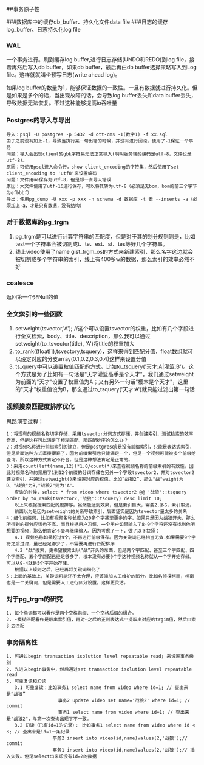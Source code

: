 ##事务原子性

###数据库中的缓存db_buffer、持久化文件data file
###日志的缓存log_buffer、日志持久化log file

### WAL
一个事务进行。刷到缓存log buffer,进行日志存储(UNDO和REDO)到log file，接着再然后写入db buffer，如果db buffer，最后再由db buffer选择策略写入到Log file。这样就就叫坐预写日志(write ahead log)。

如果log buffer的数量为1，能够保证数据的一致性。一旦有数据就进行持久化。但是如果是多个的话，当出现故障的话，会导致log buffer丢失和data buffer丢失，导致数据无法恢复。不过这种能够提高io吞吐量

### Postgres的导入与导出
    导入：psql -U postgres -p 5432 -d ott-cms -1(数字1) -f xx.sql
    由于之前没有加上-1，导致当执行某一句出错的时候，并没有进行回滚，使用了-1保证一个事务
    问题：导入会出现client的gbk字符集无法正常导入(明明服务端的编码是utf-8，文件也是utf-8)。
    原因：可使用psql进入命令行，show client_encoding的字符集，然后使用了set client_encoding to 'utf8'来设置编码
    问题：文件用ue保存为utf-8，但是却一直导入错误
    原因：大文件使用了utf-16进行保存，可以将其转为utf-8（必须是无bom，bom的前三个字节为efbbbf） 
    导出：使用pg_dump -U xxx -p xxx -n schema -d 数据库 -t 表 --inserts -a（必须加上-a，才是只有数据，没有结构）

### 对于数据库的pg_trgm
   1. pg_trgm是可以进行计算字符串的匹配度，但是对于其的划分规则则是，比如test一个字符串会被切割成t、te、est、st、tes等好几个字符串。
   2. 线上video使用了name gist_trgm_os的方式来新建索引，那么名字这边就会被切割成多个字符串的索引，线上有400多w的数据，那么索引的效率必然不好
   
### coalesce
   返回第一个非Null的值

### 全文索引的一些函数
   1. setweight(tsvector,'A'); //这个可以设置tsvector的权重，比如有几个字段进行全文检索，body、title、description，那么我可以通过setweight(to_tsvector(title), 'A')将title的权重加大
   2. to_rank((float[]),tsvectory,tsquery)，这样来得到匹配分值，float数组就可以设定对应的分支array(0.1,0.2,0.3,0.4)这样来设置分值
   3. ts_query中可以设置权值匹配的方式。比如to_tsquery('天才:A|灌篮:B')。这个方式是为了比如有一句话是"天才灌篮高手是个天才"，我们通过setweight为前面的"天才"设置了权重值为A；又有另外一句话"樱木是个天才"，这里的"天才"权重值设为B，那么通过to_tsquery('天才:A')就只能过滤出第一句话
   
### 视频搜索匹配度排序优化
   思路演变过程：

    1：将现有的视频名称切字存储，采用tsvector分词方式存储，并创建索引，测试检索的效率奇高，但是这样可以满足了模糊匹配，那匹配排序的怎么办？   
    2：对视频名称进行前缀索引的建立，但是postgresql是没有前缀索引，只能是表达式索引，但是后面这种方式直接摒弃了，因为前缀索引也只能满足一个，但是一个视频可能被多个前缀给查询，所以这种方式肯定不符合。但是这种想法肯定是正常的。
    3：采用count(left(name,12))*1.0/count(*)来查看视频名称的前缀索引的有效性。因此对视频名称的采用了1到12个前缀的分词存储在另外一个字段tsvector2，并对tsvector2建立索引，并通过setweight()来设置对应的权值。比如“战狼2”，那么"战"weight为D、"战狼"为B,"战狼2"则为'A'。
       查询的时候，select * from video where tsvector2 @@ '战狼'::tsquery order by to_rank(tsvector2,'战狼'::tsquery) desc limit 10;
       以上来根据搜索匹配的度排序。虽然能达到效果，但是索引巨大，需要2.多G，索引取消。
       前面以为是因为setweight的关系导致索引，后面证实是因为tsvector量太多的关系
    4：细化前缀词，比如有视频名称长度为20多个字甚至更多的字，如果只是因为战狼开头，那么所得到的得分应该也不高。而且根据用户习惯，一个用户如果输入了8-9个字符还没有找到他所想要的视频，那么他肯定不会再继续输入。因为考虑了一下，做了以下抉择：
       4.1 视频名称如果超过9个，不再进行前缀保存。因为关键词已经相当无效.如果需要9个字符之后过滤，量已经足够少了，不需要再进行匹配排序
       4.2 "战"搜索，更希望搜索出以“战”开头的东西，但是两个字匹配、甚至三个字匹配、四个字匹配、五个字匹配已经足够多了，根本没有必要9个字这种视频名称就从一个字开始存储。可以从9-4就是5个字开始存储。
       根据以上规则之后，已经再将关键词细化了
    5：上面的基础上，关键词可能还不太合理，应该添加人工维护的部分。比如名侦探柯南，柯南也是一个关键词，但是需要人工进行区分设置，这样更灵活。

### 对于pg_trgm的研究
    1. 每个单词都可以看作是两个空格前缀、一个空格后缀的组合。
    2. ~模糊匹配看作是取出索引值，再对~之后的正则表达式中提取出对应的trgim值，然后由索引去匹配

### 事务隔离性
    1. 可通过begin transaction isolution level repeatable read; 来设置事务级别
    2. 先进入begin事务中，然后通过set transaction isolution level repeatable read
    3. 可重复读和幻读
       3.1 可重复读：比如事务1 select name from video where id=1; // 查出来是“战狼”
                       事务2 update video set name='战狼2' where id=1; // commit
                       事务1 select name from video where id=1; // 查出来是"战狼2"，与第一次查询出现了不一致。
       3.2 幻读（已有id=1的记录）： 比如事务1 select name from video where id < 3; // 查出来是id=1一条记录
                     事务2 insert into video(id,name)values(2,'战狼');// commit
                     事务1 insert into video(id,name)values(2,'战狼');// 插入失败。但是select出来却没有id=2的数据  
       


    
   